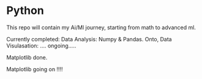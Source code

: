 # Python

This repo will contain my Ai/Ml journey, starting from math to advanced ml.

Currently completed: Data Analysis: Numpy & Pandas. Onto, Data Visulasation: .... ongoing.....

Matplotlib done.

Matplotlib going on !!!!